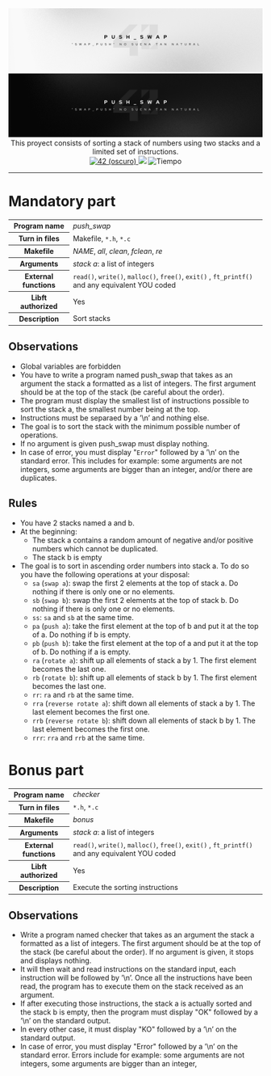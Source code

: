 <div align="center">
    <img src="https://github.com/15Galan/42_project-readmes/blob/master/banners/cursus/projects/push_swap-light.png?raw=true#gh-light-mode-only" alt="Banner (claro)" />
    <img src="https://github.com/15Galan/42_project-readmes/blob/master/banners/cursus/projects/push_swap-dark.png?raw=true#gh-dark-mode-only" alt="Banner (oscuro)" />
    <br>
    This proyect consists of sorting a stack of numbers using two stacks and a limited set of instructions.
    <br>
    <a href='https://profile.intra.42.fr/users/alvega-g' target="_blank">
        <img alt='42 (oscuro)' src='https://img.shields.io/badge/Málaga-black?style=flat&logo=42&logoColor=white'/>
    </a>
    <img src="https://img.shields.io/badge/score- WIP%20%2F%20100-success?color=%2312bab9&style=flat" />
    <img src="https://wakatime.com/badge/user/018cd069-7ab6-4658-9d62-78d9b3970dd2/project/018cd073-0acf-4efc-a0c5-b1890ca6054a.svg" alt="Tiempo" />
</div>

---

# Mandatory part

<table>
  <tr>
    <th>Program name</th>
    <td><em>push_swap</em></td>
  </tr>
  <tr>
    <th>Turn in files</th>
    <td>Makefile, <code>*.h</code>, <code>*.c</code></td>
  </tr>
  <tr>
    <th>Makefile</th>
    <td><em>NAME</em>, <em>all</em>, <em>clean</em>, <em>fclean</em>, <em>re</em></td>
  </tr>
  <tr>
	<th>Arguments</th>
	<td><em>stack a</em>: a list of integers</td>
  </tr>
  <tr style>
    <th>External functions</th>
    <td><code>read()</code>, <code>write()</code>, <code>malloc()</code>, <code>free()</code>, <code>exit()</code> , <code>ft_printf()</code> and any equivalent YOU coded</td>
  </tr>
  <tr>
	<th>Libft authorized</th>
	<td>Yes</td>
  </tr>  
  <tr>
    <th>Description</th>
    <td>Sort stacks</td>
  </tr>
</table>

## Observations

- Global variables are forbidden
- You have to write a program named push_swap that takes as an argument the stack
a formatted as a list of integers. The first argument should be at the top of the
stack (be careful about the order).
- The program must display the smallest list of instructions possible to sort the stack
a, the smallest number being at the top.
- Instructions must be separaed by a ’\n’ and nothing else.
- The goal is to sort the stack with the minimum possible number of operations.
- If no argument is given push_swap must display nothing.
- In case of error, you must display "`Error`" followed by a ’\n’ on the standard error. This includes for example: some arguments are not integers, some arguments are bigger than an integer, and/or there are duplicates.

## Rules

- You have 2 stacks named a and b.
- At the beginning:
  - The stack a contains a random amount of negative and/or positive numbers
which cannot be duplicated.
  - The stack b is empty
- The goal is to sort in ascending order numbers into stack a. To do so you have the following operations at your disposal:
  - `sa` (`swap a`): swap the first 2 elements at the top of stack a. Do nothing if there is only one or no elements.
  - `sb` (`swap b`): swap the first 2 elements at the top of stack b. Do nothing if there is only one or no elements.
  - `ss`: `sa` and `sb` at the same time.
  - `pa` (`push a`): take the first element at the top of b and put it at the top of a. Do nothing if b is empty.
  - `pb` (`push b`): take the first element at the top of a and put it at the top of b. Do nothing if a is empty.
  - `ra` (`rotate a`): shift up all elements of stack a by 1. The first element becomes the last one.
  - `rb` (`rotate b`): shift up all elements of stack b by 1. The first element becomes the last one.
  - `rr`: `ra` and `rb` at the same time.
  - `rra` (`reverse rotate a`): shift down all elements of stack a by 1. The last element becomes the first one.
  - `rrb` (`reverse rotate b`): shift down all elements of stack b by 1. The last element becomes the first one.
  - `rrr`: `rra` and `rrb` at the same time.

# Bonus part

<table>
  <tr>
    <th>Program name</th>
    <td><em>checker</em></td>
  </tr>
  <tr>
    <th>Turn in files</th>
    <td><code>*.h</code>, <code>*.c</code></td>
  </tr>
  <tr>
    <th>Makefile</th>
    <td><em>bonus</em></td>
  </tr>
  <tr>
	<th>Arguments</th>
	<td><em>stack a</em>: a list of integers</td>
  </tr>
  <tr style>
    <th>External functions</th>
    <td><code>read()</code>, <code>write()</code>, <code>malloc()</code>, <code>free()</code>, <code>exit()</code> , <code>ft_printf()</code> and any equivalent YOU coded</td>
  </tr>
  <tr>
	<th>Libft authorized</th>
	<td>Yes</td>
  </tr>  
  <tr>
    <th>Description</th>
    <td>Execute the sorting instructions</td>
  </tr>
</table>

## Observations

- Write a program named checker that takes as an argument the stack a formatted
as a list of integers. The first argument should be at the top of the stack (be careful
about the order). If no argument is given, it stops and displays nothing.
- It will then wait and read instructions on the standard input, each instruction will
be followed by ’\n’. Once all the instructions have been read, the program has to
execute them on the stack received as an argument.
- If after executing those instructions, the stack a is actually sorted and the stack b
is empty, then the program must display "OK" followed by a ’\n’ on the standard
output.
- In every other case, it must display "KO" followed by a ’\n’ on the standard output.
- In case of error, you must display "Error" followed by a ’\n’ on the standard error. Errors include for example: some arguments are not integers, some arguments
are bigger than an integer,